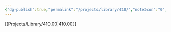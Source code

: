 ```yaml
---
{"dg-publish":true,"permalink":"/projects/library/410/","noteIcon":"0","created":"2024-01-05T00:26:39.060+09:00","updated":"2024-01-05T00:26:59.786+09:00"}
---
```




[[Projects/Library/410.00\|410.00]]